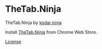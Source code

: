 # TheTab.Ninja

TheTab.Ninja by [kodar.ninja](https://kodar.ninja/)

Install [TheTab.Ninja](https://chromewebstore.google.com/detail/thetabninja/bnmjmbmlfohkaghofdaadenippkgpmab) from Chrome Web Store.

[License](LICENSE)
